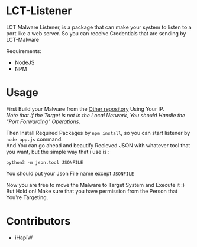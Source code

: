 # LCT-Listener
LCT Malware Listener, is a package that can make your system to listen to a port like a web server. So you can receive Credentials that are sending by LCT-Malware

Requirements:
+ NodeJS
+ NPM

# Usage
First Build your Malware from the [Other repository](https://github.com/iHapiW/LCT-Malware) Using Your IP.<br/>
*Note that if the Target is not in the Local Network, You should Handle the "Port Forwarding" Operations.*

Then Install Required Packages by `npm install`, so you can start listener by `node app.js` command.<br/>
And You can go ahead and beautify Recieved JSON with whatever tool that you want, but the simple way that i use is :
```
python3 -m json.tool JSONFILE
```
You should put your Json File name except `JSONFILE`

Now you are free to move the Malware to Target System and Execute it :)<br/>
But Hold on! Make sure that you have permission from the Person that You're Targeting.

# Contributors
- iHapiW
